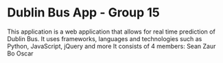 # Dublin Bus App - Group 15
This application is a web application that allows for real time prediction of Dublin Bus. It uses frameworks, languages and technologies such as Python, JavaScript, jQuery and more
It consists of 4 members:
Sean
Zaur
Bo
Oscar
